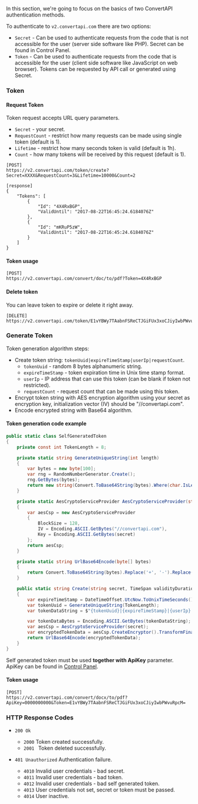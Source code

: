 In this section, we're going to focus on the basics of two ConvertAPI authentication methods.

To authenticate to `v2.convertapi.com` there are two options:

* `Secret` - Can be used to authenticate requests from the code that is not accessible for the user (server side software like PHP). Secret can be found in Control Panel.
* `Token` - Can be used to authenticate requests from the code that is accessible for the user (client side software like JavaScript on web browser). Tokens can be requested by API call or generated using Secret.

### Token

#### Request Token

Token request accepts URL query parameters.

* `Secret` - your secret.
* `RequestCount` - restrict how many requests can be made using single token (default is 1).
* `Lifetime` - restrict how many seconds token is valid (default is 1h).
* `Count` - how many tokens will be received by this request (default is 1).

```
[POST] 
https://v2.convertapi.com/token/create?Secret=XXXX&RequestCount=3&Lifetime=10000&Count=2
```
```
[response]
{
    "Tokens": [
        {
            "Id": "4X4RxBGP",
            "ValidUntil": "2017-08-22T16:45:24.6184076Z"
        },
        {
            "Id": "mKRuP5zW",
            "ValidUntil": "2017-08-22T16:45:24.6184076Z"
        }
    ]
}
```
#### Token usage
```
[POST] 
https://v2.convertapi.com/convert/doc/to/pdf?Token=4X4RxBGP
```
#### Delete token
You can leave token to expire or delete it right away.
```
[DELETE] 
https://v2.convertapi.com/token/E1vYBWy7TAabnFSReCTJGiFUx3xoCJiyIwbPWvuRpcM=
```
### Generate Token
Token generation algorithm steps:

* Create token string: `tokenUuid|expireTimeStamp|userIp|requestCount`.
  - `tokenUuid` - random 8 bytes alphanumeric string.
  - `expireTimeStamp` - token expiration time in Unix time stamp format.
  - `userIp` - IP address that can use this token (can be blank if token not restricted).
  - `requestCount` - request count that can be made using this token.
* Encrypt token string with AES encryption algorithm using your secret as encryption key, initialization vector (IV) should be "//convertapi.com".
* Encode encrypted string with Base64 algorithm.

#### Token generation code example
```csharp
public static class SelfGeneratedToken
{
    private const int TokenLength = 8;

    private static string GenerateUniqueString(int length)
    {
        var bytes = new byte[100];
        var rng = RandomNumberGenerator.Create();
        rng.GetBytes(bytes);
        return new string(Convert.ToBase64String(bytes).Where(char.IsLetterOrDigit).Take(length).ToArray());
    }

    private static AesCryptoServiceProvider AesCryptoServiceProvider(string secret)
    {
        var aesCsp = new AesCryptoServiceProvider
        {
            BlockSize = 128,
            IV = Encoding.ASCII.GetBytes("//convertapi.com"),
            Key = Encoding.ASCII.GetBytes(secret)
        };
        return aesCsp;
    }

    private static string UrlBase64Encode(byte[] bytes)
    {
        return Convert.ToBase64String(bytes).Replace('+', '-').Replace('/', '_').TrimEnd('=');
    }

    public static string Create(string secret, TimeSpan validityDuration, string userIp, int? requestCount)
    {
        var expireTimeStamp = DateTimeOffset.UtcNow.ToUnixTimeSeconds() + validityDuration.TotalSeconds;
        var tokenUuid = GenerateUniqueString(TokenLength);
        var tokenDataString = $"{tokenUuid}|{expireTimeStamp}|{userIp}|{requestCount}";

        var tokenDataBytes = Encoding.ASCII.GetBytes(tokenDataString);
        var aesCsp = AesCryptoServiceProvider(secret);
        var encryptedTokenData = aesCsp.CreateEncryptor().TransformFinalBlock(tokenDataBytes, 0, tokenDataBytes.Length);
        return UrlBase64Encode(encryptedTokenData);
    }
}
```
Self generated token must be used **together with ApiKey** parameter. ApiKey can be found in [Control Panel](https://www.convertapi.com/a).
#### Token usage
```
[POST] 
https://v2.convertapi.com/convert/docx/to/pdf?ApiKey=0000000000&Token=E1vYBWy7TAabnFSReCTJGiFUx3xoCJiyIwbPWvuRpcM=
```
### HTTP Response Codes
* `200 Ok` 
  * `2000` Token created successfully.
  * `2001 ` Token deleted successfully.
  
* `401 Unauthorized` Authentication failure. 
  * `4010` Invalid user credentials - bad secret.
  * `4011` Invalid user credentials - bad token.
  * `4012` Invalid user credentials - bad self generated token.
  * `4013` User credentials not set, secret or token must be passed.
  * `4014` User inactive.

